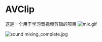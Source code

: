 # AVClip
这是一个用于学习音视频剪辑的项目
![mix.gif](https://p9-juejin.byteimg.com/tos-cn-i-k3u1fbpfcp/25f4b85b3e61458591be307f4b5eef7e~tplv-k3u1fbpfcp-watermark.image?)

![sound mixing_complete.jpg](https://p3-juejin.byteimg.com/tos-cn-i-k3u1fbpfcp/63c25e4a17794f18931c523427e4041b~tplv-k3u1fbpfcp-watermark.image?)
